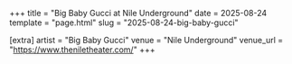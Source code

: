 +++
title = "Big Baby Gucci at Nile Underground"
date = 2025-08-24
template = "page.html"
slug = "2025-08-24-big-baby-gucci"

[extra]
artist = "Big Baby Gucci"
venue = "Nile Underground"
venue_url = "https://www.theniletheater.com/"
+++
